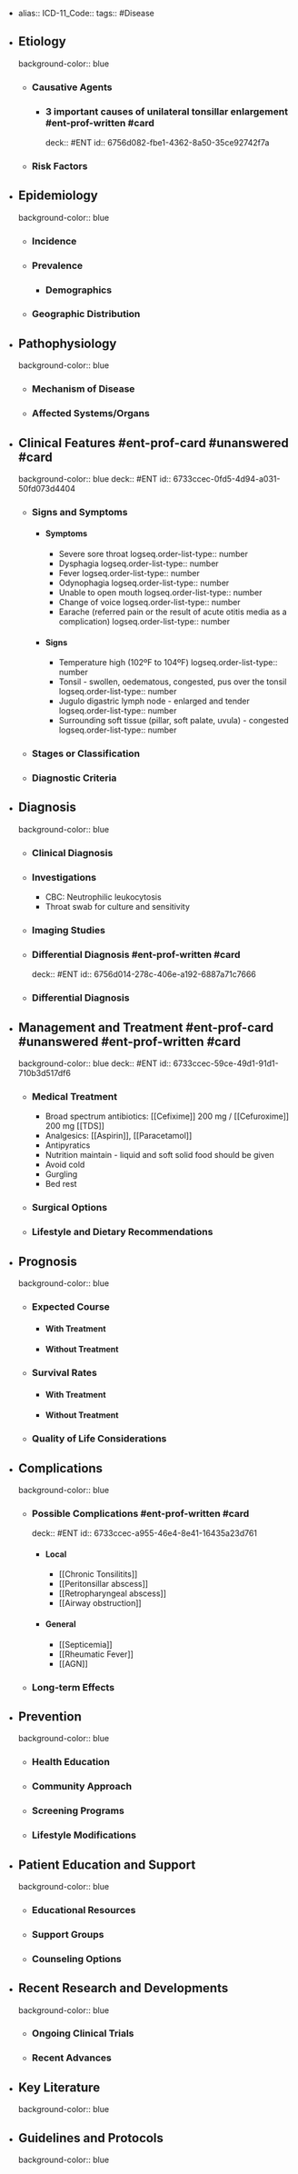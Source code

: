 - alias::
  ICD-11_Code::
  tags:: #Disease
- ## Etiology
  background-color:: blue
  - ### Causative Agents
    - ### 3 important causes of unilateral tonsillar enlargement #ent-prof-written #card
      deck:: #ENT
      id:: 6756d082-fbe1-4362-8a50-35ce92742f7a
  - ### Risk Factors
- ## Epidemiology
  background-color:: blue
  - ### Incidence
  - ### Prevalence
    - ### Demographics
  - ### Geographic Distribution
- ## Pathophysiology
  background-color:: blue
  - ### Mechanism of Disease
  - ### Affected Systems/Organs
- ## Clinical Features #ent-prof-card #unanswered #card
  background-color:: blue
  deck:: #ENT
  id:: 6733ccec-0fd5-4d94-a031-50fd073d4404
  - ### Signs and Symptoms
    - #### Symptoms
      - Severe sore throat
        logseq.order-list-type:: number
      - Dysphagia
        logseq.order-list-type:: number
      - Fever
        logseq.order-list-type:: number
      - Odynophagia
        logseq.order-list-type:: number
      - Unable to open mouth
        logseq.order-list-type:: number
      - Change of voice
        logseq.order-list-type:: number
      - Earache (referred pain or the result of acute otitis media as a complication)
        logseq.order-list-type:: number
    - #### Signs
      - Temperature high (102ºF to 104ºF)
        logseq.order-list-type:: number
      - Tonsil - swollen, oedematous, congested, pus over the tonsil
        logseq.order-list-type:: number
      - Jugulo digastric lymph node - enlarged and tender
        logseq.order-list-type:: number
      - Surrounding soft tissue (pillar, soft palate, uvula) - congested
        logseq.order-list-type:: number
  - ### Stages or Classification
  - ### Diagnostic Criteria
- ## Diagnosis
  background-color:: blue
  - ### Clinical Diagnosis
  - ### Investigations
    - CBC: Neutrophilic leukocytosis
    - Throat swab for culture and sensitivity
  - ### Imaging Studies
  - ### Differential Diagnosis #ent-prof-written #card
    deck:: #ENT
    id:: 6756d014-278c-406e-a192-6887a71c7666
  - ### Differential Diagnosis
- ## Management and Treatment #ent-prof-card #unanswered #ent-prof-written #card
  background-color:: blue
  deck:: #ENT
  id:: 6733ccec-59ce-49d1-91d1-710b3d517df6
  - ### Medical Treatment
    - Broad spectrum antibiotics: [[Cefixime]] 200 mg / [[Cefuroxime]] 200 mg [[TDS]]
    - Analgesics: [[Aspirin]], [[Paracetamol]]
    - Antipyratics
    - Nutrition maintain - liquid and soft solid food should be given
    - Avoid cold
    - Gurgling
    - Bed rest
  - ### Surgical Options
  - ### Lifestyle and Dietary Recommendations
- ## Prognosis
  background-color:: blue
  - ### Expected Course
    - #### With Treatment
    - #### Without Treatment
  - ### Survival Rates
    - #### With Treatment
    - #### Without Treatment
  - ### Quality of Life Considerations
- ## Complications
  background-color:: blue
  - ### Possible Complications #ent-prof-written #card
    deck:: #ENT
    id:: 6733ccec-a955-46e4-8e41-16435a23d761
    - #### Local
      - [[Chronic Tonsilitits]]
      - [[Peritonsillar abscess]]
      - [[Retropharyngeal abscess]]
      - [[Airway obstruction]]
    - #### General
      - [[Septicemia]]
      - [[Rheumatic Fever]]
      - [[AGN]]
  - ### Long-term Effects
- ## Prevention
  background-color:: blue
  - ### Health Education
  - ### Community Approach
  - ### Screening Programs
  - ### Lifestyle Modifications
- ## Patient Education and Support
  background-color:: blue
  - ### Educational Resources
  - ### Support Groups
  - ### Counseling Options
- ## Recent Research and Developments
  background-color:: blue
  - ### Ongoing Clinical Trials
  - ### Recent Advances
- ## Key Literature
  background-color:: blue
- ## Guidelines and Protocols
  background-color:: blue
